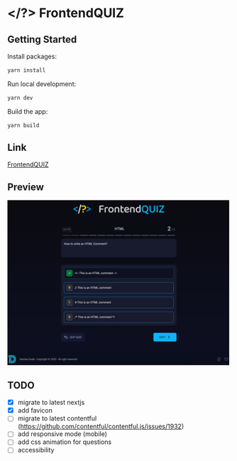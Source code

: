 # </?> FrontendQUIZ

## Getting Started

Install packages:

```bash
yarn install
```

Run local development:

```bash
yarn dev
```

Build the app:

```bash
yarn build
```

## Link
[FrontendQUIZ](https://balmor.github.io/frontendQuiz/)

## Preview
[<img src="public/preview.png" width="500"/>](/public/preview.png)

## TODO
- [x] migrate to latest nextjs
- [x] add favicon
- [ ] migrate to latest contentful (https://github.com/contentful/contentful.js/issues/1932)
- [ ] add responsive mode (mobile)
- [ ] add css animation for questions
- [ ] accessibility
